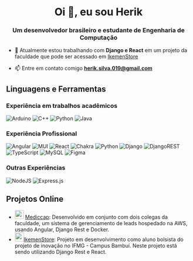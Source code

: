 <h1 align="center">Oi 👋, eu sou Herik</h1>
<h3 align="center">Um desenvolvedor brasileiro e estudante de Engenharia de Computação</h3>

- 🌱 Atualmente estou trabalhando com **Django e React** em um projeto da faculdade que pode ser acessado em [IkemenStore](https://ikemenstore.netlify.app/)

- 📫 Entre em contato comigo [**herik.silva.019@gmail.com**](mailto:herik.silva.019@gmail.com)

## Linguagens e Ferramentas
### Experiência em trabalhos acadêmicos
![Arduino](https://img.shields.io/badge/-Arduino-00979D?style=for-the-badge&logo=Arduino&logoColor=white)
![C++](https://img.shields.io/badge/c++-%2300599C.svg?style=for-the-badge&logo=c%2B%2B&logoColor=white)
![Python](https://img.shields.io/badge/python-3670A0?style=for-the-badge&logo=python&logoColor=ffdd54)
![Java](https://img.shields.io/badge/java-%23ED8B00.svg?style=for-the-badge&logo=openjdk&logoColor=white)

### Experiência Profissional
![Angular](https://img.shields.io/badge/angular-%23DD0031.svg?style=for-the-badge&logo=angular&logoColor=white)
![MUI](https://img.shields.io/badge/MUI-%230081CB.svg?style=for-the-badge&logo=mui&logoColor=white)
![React](https://img.shields.io/badge/react-%2320232a.svg?style=for-the-badge&logo=react&logoColor=%2361DAFB)
![Chakra](https://img.shields.io/badge/chakra-%234ED1C5.svg?style=for-the-badge&logo=chakraui&logoColor=white)
![Python](https://img.shields.io/badge/python-3670A0?style=for-the-badge&logo=python&logoColor=ffdd54)
![Django](https://img.shields.io/badge/django-%23092E20.svg?style=for-the-badge&logo=django&logoColor=white)
![DjangoREST](https://img.shields.io/badge/DJANGO-REST-ff1709?style=for-the-badge&logo=django&logoColor=white&color=ff1709&labelColor=gray)
![TypeScript](https://img.shields.io/badge/typescript-%23007ACC.svg?style=for-the-badge&logo=typescript&logoColor=white)
![MySQL](https://img.shields.io/badge/mysql-%2300f.svg?style=for-the-badge&logo=mysql&logoColor=white)
![Figma](https://img.shields.io/badge/figma-%23F24E1E.svg?style=for-the-badge&logo=figma&logoColor=white)

### Outras Experiências
![NodeJS](https://img.shields.io/badge/node.js-6DA55F?style=for-the-badge&logo=node.js&logoColor=white)
![Express.js](https://img.shields.io/badge/express.js-%23404d59.svg?style=for-the-badge&logo=express&logoColor=%2361DAFB)

## Projetos Online
- <img width="24px" src="https://app.mediccap.com.br/favicon.ico"> [Mediccap](https://app.mediccap.com.br/login): Desenvolvido em conjunto com dois colegas da faculdade, um sistema de gerenciamento de leads hospedado na AWS, usando Angular, Django Rest e Docker.
- <img width="24px" src="https://ikemenstore.netlify.app/ikemenstore-icon.ico">[IkemenStore](https://ikemenstore.netlify.app): Projeto em desenvolvimento como aluno bolsista do projeto de inovação no IFMG - Campus Bambuí. Neste projeto está sendo utilizando Django Rest e React.
